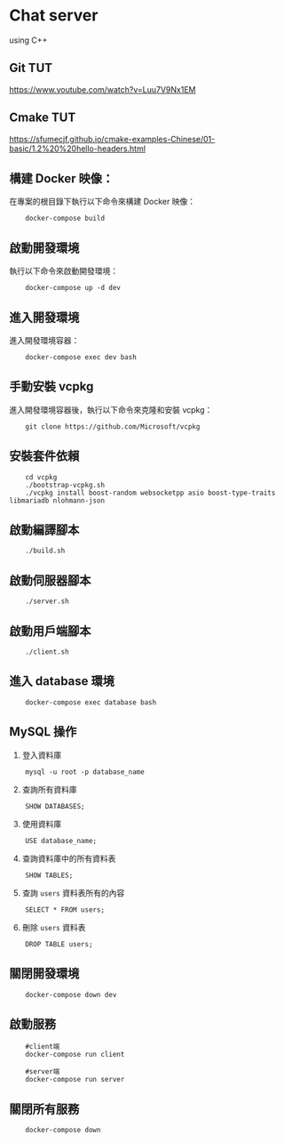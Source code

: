 # Chat server

 using C++

## Git TUT
<https://www.youtube.com/watch?v=Luu7V9Nx1EM>

## Cmake TUT
<https://sfumecjf.github.io/cmake-examples-Chinese/01-basic/1.2%20%20hello-headers.html>

## 構建 Docker 映像：
在專案的根目錄下執行以下命令來構建 Docker 映像：

```bash!
    docker-compose build
```

## 啟動開發環境
執行以下命令來啟動開發環境：

```bash!
    docker-compose up -d dev
```

## 進入開發環境
進入開發環境容器：

```bash!
    docker-compose exec dev bash
```

## 手動安裝 vcpkg
進入開發環境容器後，執行以下命令來克隆和安裝 vcpkg：

```bash!
    git clone https://github.com/Microsoft/vcpkg
```

## 安裝套件依賴

```bash!
    cd vcpkg
    ./bootstrap-vcpkg.sh
    ./vcpkg install boost-random websocketpp asio boost-type-traits libmariadb nlohmann-json
```

## 啟動編譯腳本

```bash!
    ./build.sh
```
## 啟動伺服器腳本

```bash!
    ./server.sh
```

## 啟動用戶端腳本

```bash!
    ./client.sh
```
## 進入 database 環境

```bash!
    docker-compose exec database bash
```

## MySQL 操作

1. 登入資料庫

```bash!
    mysql -u root -p database_name
```


2. 查詢所有資料庫

```bash!
    SHOW DATABASES;
```

3. 使用資料庫

```bash!
    USE database_name;
```

4. 查詢資料庫中的所有資料表

```bash!
    SHOW TABLES;
```
5. 查詢 `users` 資料表所有的內容

```bash!
    SELECT * FROM users;
```

6. 刪除 `users` 資料表

```bash!
    DROP TABLE users;
```

## 關閉開發環境

```bash!
    docker-compose down dev
```

## 啟動服務

```bash!
    #client端
    docker-compose run client
    
    #server端
    docker-compose run server
```

## 關閉所有服務

```bash!
    docker-compose down
```